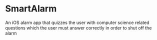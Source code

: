 # SmartAlarm
An iOS alarm app that quizzes the user with computer science related questions which the user must answer correctly in order to shut off the alarm
